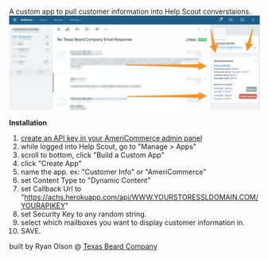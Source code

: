 A custom app to pull customer information into Help Scout converstaions.
![alt text](ac-hs-app.png?raw=true "AmeriCommerce Help Scout app.")

**Installation**
1. <a href="https://github.com/AmeriCommerce/rest-api/blob/master/authentication.md#generating-a-token-from-the-admin-console" target="_blank">create an API key in your AmeriCommerce admin panel</a>
2. while logged into Help Scout, go to "Manage > Apps"
2. scroll to bottom, click "Build a Custom App"
3. click "Create App"
4. name the app. ex: "Customer Info" or "AmeriCommerce"
5. set Content Type to "Dynamic Content"
6. set Callback Url to "https://achs.herokuapp.com/api/WWW.YOURSTORESSLDOMAIN.COM/YOURAPIKEY"
7. set Security Key to any random string.
8. select which mailboxes you want to display customer information in.
9. SAVE.
 


built by Ryan Olson @ <a href="https://www.texasbeardcompany.com" target="_blank">Texas Beard Company</a>